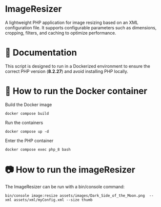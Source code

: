 # ImageResizer
A lightweight PHP application for image resizing based on an XML configuration file. It supports configurable parameters such as dimensions, cropping, filters, and caching to optimize performance.

# 📖 Documentation
This script is designed to run in a Dockerized environment to ensure the correct PHP version (__8.2.27__) and avoid installing PHP locally.

# 📌 How to run the Docker container
Build the Docker image

`docker compose build`

Run the containers

`docker compose up -d`

Enter the PHP container

`docker compose exec php_8 bash`

# 📷 How to run the imageResizer
The ImageResizer can be run with a bin/console command:

`bin/console image:resize assets/images/Dark_Side_of_the_Moon.png  --xml assets/xml/myConfig.xml --size thumb`
